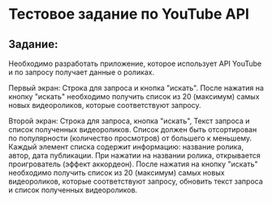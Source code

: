 # Тестовое задание по YouTube API
## Задание: 
Необходимо разработать приложение, которое использует API YouTube и по запросу получает данные 
о роликах.

Первый экран:
Строка для запроса и кнопка "искать".
После нажатия на кнопку "искать" необходимо получить список из 20 (максимум) самых новых 
видеороликов, которые соответствуют запросу.

Второй экран:
Строка для запроса, кнопка "искать", Текст запроса и список полученных 
видеороликов.
Список должен быть отсортирован по популярности (количество просмотров) от большего к 
меньшему.
Каждый элемент списка содержит информацию: название ролика, автор, дата публикации.
При нажатии на названии ролика, открывается проигрователь (эффект аккордеон).
После нажатия на кнопку "искать" необходимо получить список из 20 (максимум) самых новых 
видеороликов, которые соответствуют запросу, обновить текст запроса и список 
полученных видеороликов.